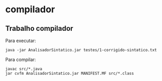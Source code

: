 # compilador

## Trabalho compilador

Para executar:
```
java -jar AnalisadorSintatico.jar testes/1-corrigido-sintatico.txt
```

Para compilar:
```
javac src/*.java
jar cvfm AnalisadorSintatico.jar MANIFEST.MF src/*.class 
```
